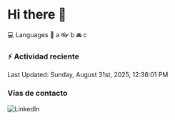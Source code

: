 # Hi there 👋

:computer: Languages
:pencil: a
:eyeglasses: b
:oncoming_automobile: c

### :zap: Actividad reciente
<!--RECENT_ACTIVITY:start-->
<!--RECENT_ACTIVITY:end-->
<!--RECENT_ACTIVITY:last_update-->
Last Updated: Sunday, August 31st, 2025, 12:36:01 PM
<!--RECENT_ACTIVITY:last_update_end-->

### Vías de contacto

![LinkedIn](https://www.linkedin.com/in/irving-hernández-226846205/)
